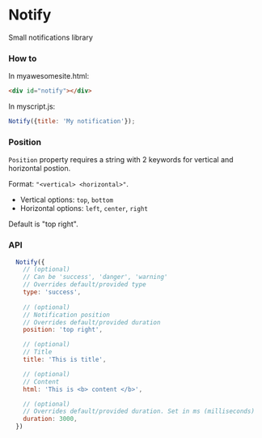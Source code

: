 # Notify

Small notifications library

### How to


In myawesomesite.html:
```html
<div id="notify"></div>
```

In myscript.js:
```javascript
Notify({title: 'My notification'});
```

### Position

`Position` property requires a string with 2 keywords for vertical and horizontal postion.

Format: `"<vertical> <horizontal>"`.

- Vertical options: `top`, `bottom`
- Horizontal options: `left`, `center`, `right`

Default is "top right".

### API

```javascript
  Notify({
    // (optional)
    // Can be 'success', 'danger', 'warning'
    // Overrides default/provided type
    type: 'success',
    
    // (optional)
    // Notification position
    // Overrides default/provided duration
    position: 'top right',

    // (optional)
    // Title
    title: 'This is title',

    // (optional)
    // Content
    html: 'This is <b> content </b>',

    // (optional)
    // Overrides default/provided duration. Set in ms (milliseconds)
    duration: 3000,
  })
```
